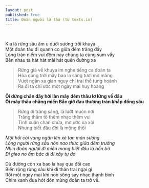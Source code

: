 ```yaml
---
layout: post
published: true
title: Đoàn người lữ thứ (từ texts.io)
---
```


 

Kìa là rừng sâu âm u dưới sương trời khuya  
Một đoàn tàu đi quanh co giữa đêm trăng đầy  
Lòng tràn niềm vui đêm nay chúng ta cùng sum vầy  
Bên nhau ta hát hát mãi hát quên đường xa

>   Rừng già về khuya im nghe tiếng ca đoàn ta  
>   Hòa cùng trời mây bao la sáng tươi mơ màng  
>   Vượt ngàn xa gian nguy chí trai thề tung hoành  
>   Ra đi ta chỉ ước một ngày mai huy hoàng

**Ôi dừng chân đây hỡi làn mây đêm thâu lơ lững về đâu**  
**Ôi mây thấu chăng miền Bắc giờ đau thương tràn khắp đồng sâu**

>   Rừng ơi trăng sáng, lả lướt muôn nơi  
>   Trăng thắm tô thêm nhạc thêm vui  
>   Tình xuân chan chứa, mơ ước xa xôi  
>   Nhưng biết đâu đời là mộng thôi

*Một hồi còi vang ngân lên xé tan màn sương*  
*Lòng người rừng sâu nôn nao thức giữa đêm trường*  
*Nhìn đoàn người đi miên mang biết đâu là bến bờ*  
*Đi gieo no ấm bác ái đi xây tự do*

Dù đường còn xa bao la hay qua đồi cao  
Biển rộng rừng sâu khi đi thân trai ngại gì  
Rồi một ngày mai khi non sông say nhạc thanh bình  
Chim xanh đua hót đón mừng đoàn ta trở về.
